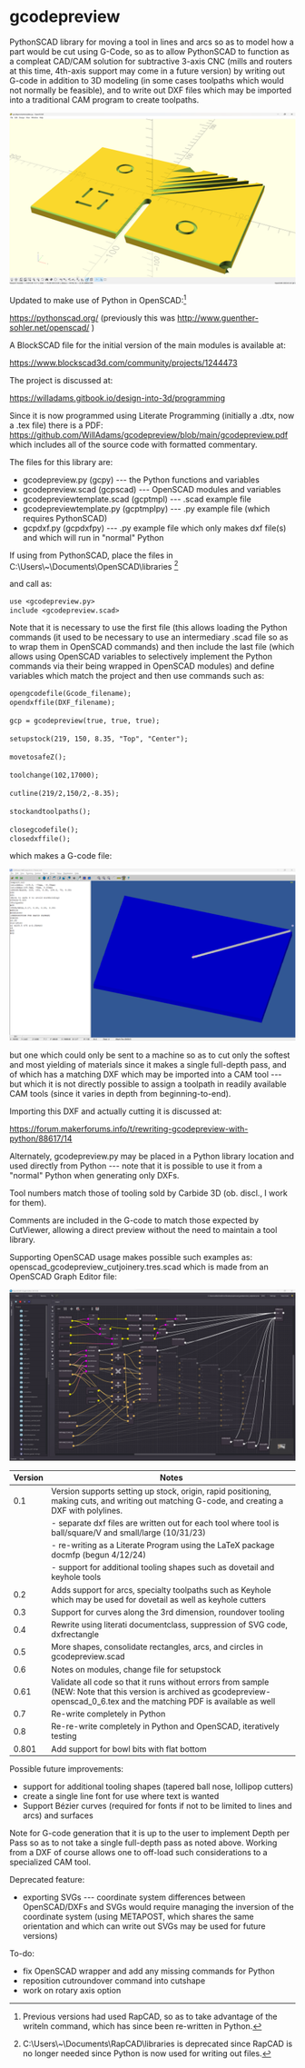 # gcodepreview

PythonSCAD library for moving a tool in lines and arcs so as to model how a part would be cut using G-Code, so as to allow PythonSCAD to function as a compleat CAD/CAM solution for subtractive 3-axis CNC (mills and routers at this time, 4th-axis support may come in a future version) by writing out G-code in addition to 3D modeling (in some cases toolpaths which would not normally be feasible), and to write out DXF files which may be imported into a traditional CAM program to create toolpaths. 

![OpenSCAD gcodepreview Unit Tests](https://raw.githubusercontent.com/WillAdams/gcodepreview/main/gcodepreview_unittests.png?raw=true)

Updated to make use of Python in OpenSCAD:[^rapcad]

[^rapcad]: Previous versions had used RapCAD, so as to take advantage of the writeln command, which has since been re-written in Python.

https://pythonscad.org/ (previously this was http://www.guenther-sohler.net/openscad/ )

A BlockSCAD file for the initial version of the 
main modules is available at:

https://www.blockscad3d.com/community/projects/1244473

The project is discussed at:

https://willadams.gitbook.io/design-into-3d/programming

Since it is now programmed using Literate Programming (initially a .dtx, now a .tex file) there is a PDF: https://github.com/WillAdams/gcodepreview/blob/main/gcodepreview.pdf which includes all of the source code with formatted commentary.

The files for this library are:

 - gcodepreview.py (gcpy) --- the Python functions and variables
 - gcodepreview.scad (gcpscad) --- OpenSCAD modules and variables
 - gcodepreviewtemplate.scad (gcptmpl) --- .scad example file
 - gcodepreviewtemplate.py (gcptmplpy) --- .py example file (which requires PythonSCAD)
 - gcpdxf.py (gcpdxfpy) --- .py example file which only makes dxf file(s) and which will run in "normal" Python

If using from PythonSCAD, place the files in C:\Users\\\~\Documents\OpenSCAD\libraries [^libraries]

[^libraries]: C:\Users\\\~\Documents\RapCAD\libraries is deprecated since RapCAD is no longer needed since Python is now used for writing out files.

and call as:

    use <gcodepreview.py>
    include <gcodepreview.scad>

Note that it is necessary to use the first file (this allows loading the Python commands (it used to be necessary to use an intermediary .scad file so as to wrap them in OpenSCAD commands) and then include the last file (which allows using OpenSCAD variables to selectively implement the Python commands via their being wrapped in OpenSCAD modules) and define variables which match the project and then use commands such as:

    opengcodefile(Gcode_filename);
    opendxffile(DXF_filename);
    
    gcp = gcodepreview(true, true, true);

    setupstock(219, 150, 8.35, "Top", "Center");
    
    movetosafeZ();
    
    toolchange(102,17000);
    
    cutline(219/2,150/2,-8.35);

    stockandtoolpaths();
    
    closegcodefile();
    closedxffile();

which makes a G-code file:

![OpenSCAD template G-code file](https://raw.githubusercontent.com/WillAdams/gcodepreview/main/gcodepreview_template.png?raw=true)

but one which could only be sent to a machine so as to cut only the softest and most yielding of materials since it makes a single full-depth pass, and of which has a matching DXF which may be imported into a CAM tool --- but which it is not directly possible to assign a toolpath in readily available CAM tools (since it varies in depth from beginning-to-end). 

Importing this DXF and actually cutting it is discussed at:

https://forum.makerforums.info/t/rewriting-gcodepreview-with-python/88617/14

Alternately, gcodepreview.py may be placed in a Python library location and used directly from Python --- note that it is possible to use it from a "normal" Python when generating only DXFs.

Tool numbers match those of tooling sold by Carbide 3D (ob. discl., I work for them). 

Comments are included in the G-code to match those expected by CutViewer, allowing a direct preview without the need to maintain a tool library.

Supporting OpenSCAD usage makes possible such examples as: openscad_gcodepreview_cutjoinery.tres.scad which is made from an OpenSCAD Graph Editor file:

![OpenSCAD Graph Editor Cut Joinery File](https://raw.githubusercontent.com/WillAdams/gcodepreview/main/OSGE_cutjoinery.png?raw=true)

| Version       | Notes         |
| ------------- | ------------- |
| 0.1           | Version  supports setting up stock, origin, rapid positioning, making cuts, and writing out matching G-code, and creating a DXF with polylines.                                 |
|               |  - separate dxf files are written out for each tool where tool is ball/square/V and small/large (10/31/23)                                                                      |
|               |  - re-writing as a Literate Program using the LaTeX package docmfp (begun 4/12/24)                                                                                              |
|               |  - support for additional tooling shapes such as dovetail and keyhole tools                                                                                                     |
| 0.2           | Adds support for arcs, specialty toolpaths such as Keyhole which may be used for dovetail as well as keyhole cutters                                                            |
| 0.3           | Support for curves along the 3rd dimension, roundover tooling                                                                                                                   |
| 0.4           | Rewrite using literati documentclass, suppression of SVG code, dxfrectangle                                                                                                     |
| 0.5           | More shapes, consolidate rectangles, arcs, and circles in gcodepreview.scad                                                                                                     |
| 0.6           | Notes on modules, change file for setupstock                                                                                                                                    |
| 0.61          | Validate all code so that it runs without errors from sample (NEW: Note that this version is archived as gcodepreview-openscad_0_6.tex and the matching PDF is available as well|
| 0.7           | Re-write completely in Python                                                                                                                                                   |
| 0.8           | Re-re-write completely in Python and OpenSCAD, iteratively testing                                                                                                              |
| 0.801         | Add support for bowl bits with flat bottom                                                                                                                                      |

Possible future improvements:

 - support for additional tooling shapes (tapered ball nose, lollipop cutters)
 - create a single line font for use where text is wanted
 - Support Bézier curves (required for fonts if not to be limited to lines and arcs) and surfaces

Note for G-code generation that it is up to the user to implement Depth per Pass so as to not take a single full-depth pass as noted above. Working from a DXF of course allows one to off-load such considerations to a specialized CAM tool.

Deprecated feature:

 - exporting SVGs --- coordinate system differences between OpenSCAD/DXFs and SVGs would require managing the inversion of the coordinate system (using METAPOST, which shares the same orientation and which can write out SVGs may be used for future versions)

To-do:

 -  fix OpenSCAD wrapper and add any missing commands for Python
 -  reposition cutroundover command into cutshape
 -  work on rotary axis option

